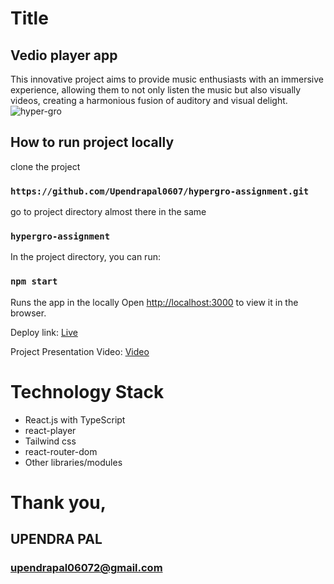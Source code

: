 # Title
## Vedio player app
This innovative project aims to provide music enthusiasts with an immersive experience, allowing them to not only listen the music but also visually videos, creating a harmonious fusion of auditory and visual delight.
![hyper-gro](https://github.com/Upendrapal0607/hypergro-assignment/assets/112810287/8f429439-3e55-4181-831e-ff1d40a538e4)


## How to run project locally

clone the project

### `https://github.com/Upendrapal0607/hypergro-assignment.git`

go to project directory almost there in the same

### `hypergro-assignment`

In the project directory, you can run:

### `npm start`

Runs the app in the locally
Open [http://localhost:3000](http://localhost:3000) to view it in the browser.

Deploy link: [Live](https://hypergro-assignment-nu.vercel.app/)

Project Presentation Video: [Video](https://drive.google.com/file/d/1sx_gYODs7Tz4pYK6wXhUjtr1KK6ZZgi1/view?usp=sharing)

# Technology Stack

- React.js with TypeScript
- react-player
- Tailwind css
- react-router-dom
- Other libraries/modules

# Thank you,

## UPENDRA PAL

### upendrapal06072@gmail.com
